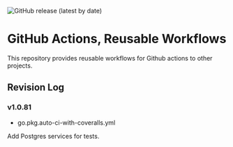![GitHub release (latest by date)](https://img.shields.io/github/v/release/tommzn/github-ci)

# GitHub Actions, Reusable Workflows
This repository provides reusable workflows for Github actions to other projects.

## Revision Log

### v1.0.81
- go.pkg.auto-ci-with-coveralls.yml

Add Postgres services for tests.